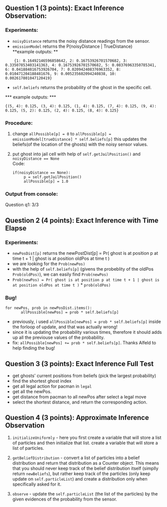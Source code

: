 ## Question 1 (3 points): Exact Inference Observation:

### Experiments:  
- `noisyDistance` returns the noisy distance readings from the sensor.  
- `emissionModel` returns the P(noisyDistance | TrueDistance)  
	**example outputs: **   

```   
	{1: 0.16492146596858642, 2: 0.16753926701570682, 3: 0.33507853403141363, 4: 0.16753926701570682, 5: 0.08376963350785341, 6: 0.041884816753926704, 7: 0.020942408376963352, 8: 0.010471204188481676, 9: 0.005235602094240838, 10: 0.002617801047120419} 
```   
- `self.beliefs` returns the probability of the ghost in the specific cell. 

*** example outputs: ***

```
{(5, 4): 0.125, (3, 4): 0.125, (1, 4): 0.125, (7, 4): 0.125, (9, 4): 0.125, (5, 2): 0.125, (2, 4): 0.125, (8, 4): 0.125}
```	

### Procedure:
1. change `allPossible[p] = 0` to `allPossible[p] = emissionModel[trueDistance] * self.beliefs[p]` this updates the beliefs(of the location of the ghosts) with the noisy sensor values.
2. put ghost into jail cell with help of `self.getJailPosition()` and `noisyDistance == None`  
   Code:
    
   ```
   if(noisyDistance == None):
        p = self.getJailPosition()
        allPossible[p] = 1.0
   ```
### Output from console:
Question q1: 3/3 


## Question 2 (4 points): Exact Inference with Time Elapse

### Experiments: 
- `newPosDist[p]` returns the newPostDist[p] = Pr( ghost is at position p at time t + 1 | ghost is at position oldPos at time t )
- we are looking for the `Prob(newPos)`
- with the help of `self.beliefs[p]` (givens the probeblity of the oldPos `Prob(oldPos)`), we can easily find `Prob(newPos)`
- `Prob(newPos) = Pr( ghost is at position p at time t + 1 | ghost is at position oldPos at time t )` * `prob(oldPos)`
### Bug!

```
for newPos, prob in newPosDist.items():
       allPossible[newPos] = prob * self.beliefs[p]
```
- previously, i used `allPossible[newPos] = prob * self.beliefs[p]` inside the forloop of update, and that was actually wrong!
- since it is updating the probability various times, therefore it should adds up all the previouse values of the probability. 
- fix: `allPossible[newPos] += prob * self.beliefs[p]`. Thanks Alfeld to help finding the bug!


## Question 3 (3 points): Exact Inference Full Test

- get ghosts' current positions from beliefs (pick the largest probability)
- find the shortest ghost index
- get all legal action for pacman in `legal`
- get all the newPos.
- get distance from pacman to all newPos after select a legal move
- select the shortest distance, and return the corresponding action. 


## Question 4 (3 points): Approximate Inference Observation


1. `initializeUniformly` - here you first create a variable that will store a list of particles and then initialize that list. create a variable that will store a list of particles.
 
2. `getBeliefDistribution` - convert a list of particles into a belief distribution and return that distribution as a Counter object. This means that you should never keep track of the belief distribution itself (simplly return `newBeliefs`), but rather keep track of the particles (only keep update on `self.particleList`) and create a distribution only when specifically asked for it.
 
3. `observe` - update the `self.particleList` (the list of the particles) by the given evidences of the probability from the sensor. 



 

  
